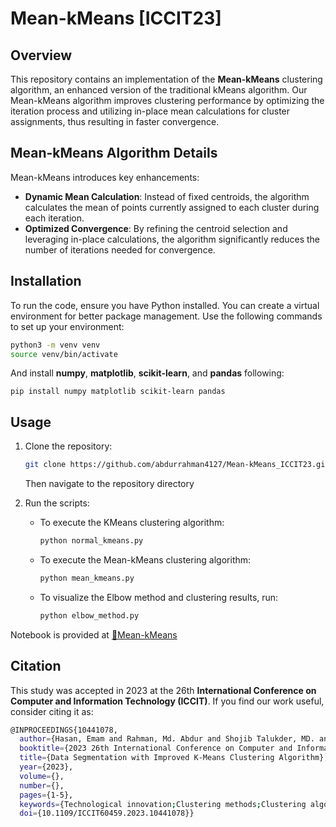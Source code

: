 # Mean-kMeans [ICCIT23]

## Overview

This repository contains an implementation of the **Mean-kMeans** clustering algorithm, an enhanced version of the traditional kMeans algorithm. Our Mean-kMeans algorithm improves clustering performance by optimizing the iteration process and utilizing in-place mean calculations for cluster assignments, thus resulting in faster convergence.

## Mean-kMeans Algorithm Details

Mean-kMeans introduces key enhancements:

- **Dynamic Mean Calculation**: Instead of fixed centroids, the algorithm calculates the mean of points currently assigned to each cluster during each iteration.
- **Optimized Convergence**: By refining the centroid selection and leveraging in-place calculations, the algorithm significantly reduces the number of iterations needed for convergence.


## Installation

To run the code, ensure you have Python installed. You can create a virtual environment for better package management. Use the following commands to set up your environment:

```bash
python3 -m venv venv
source venv/bin/activate
```
And install **numpy**, **matplotlib**, **scikit-learn**, and **pandas** following:
```
pip install numpy matplotlib scikit-learn pandas
```

## Usage

1. Clone the repository:

   ```bash
   git clone https://github.com/abdurrahman4127/Mean-kMeans_ICCIT23.git
   ```
   Then navigate to the repository directory

2. Run the scripts:
   
   - To execute the KMeans clustering algorithm:

     ```bash
     python normal_kmeans.py
     ```

   - To execute the Mean-kMeans clustering algorithm:

     ```bash
     python mean_kmeans.py
     ```

   - To visualize the Elbow method and clustering results, run:

     ```bash
     python elbow_method.py
     ```

Notebook is provided at [📙Mean-kMeans](https://github.com/abdurrahman4127/Mean-kMeans_ICCIT23/blob/main/Mean-kMeans.ipynb)


## Citation

This study was accepted in 2023 at the 26th **International Conference on Computer and Information Technology (ICCIT)**. If you find our work useful, consider citing it as:

``` bash
@INPROCEEDINGS{10441078,
  author={Hasan, Emam and Rahman, Md. Abdur and Shojib Talukder, MD. and Utsho, Md Farnas and Shakhan, Md. and Farid, Dewan Md.},
  booktitle={2023 26th International Conference on Computer and Information Technology (ICCIT)}, 
  title={Data Segmentation with Improved K-Means Clustering Algorithm}, 
  year={2023},
  volume={},
  number={},
  pages={1-5},
  keywords={Technological innovation;Clustering methods;Clustering algorithms;Machine learning;Partitioning algorithms;Unsupervised learning;Convergence;Leaning by Observation;Partition-based Clustering;Unsupervised Learning},
  doi={10.1109/ICCIT60459.2023.10441078}}
```
